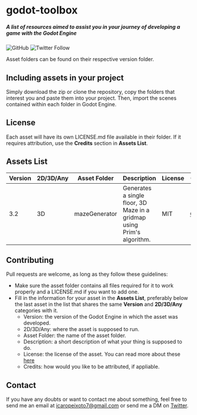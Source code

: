 # godot-toolbox
##### *A list of resources aimed to assist you in your journey of developing a game with the Godot Engine*
![GitHub](https://img.shields.io/github/license/gravityi/godot-toolbox) ![Twitter Follow](https://img.shields.io/twitter/follow/peixoto_icaro?style=social)

Asset folders can be found on their respective version folder.

## Including assets in your project

Simply download the zip or clone the repository, copy the folders that interest you and paste them into your project. Then, import the scenes contained within each folder in Godot Engine.

## License

Each asset will have its own LICENSE.md file available in their folder. If it requires attribution, use the **Credits** section in **Assets List**.

## Assets List

Version | 2D/3D/Any | Asset Folder | Description | License | Credits
------- | --------- | ------------ | ----------- | ------- | -------
3.2 | 3D | mazeGenerator | Generates a single floor, 3D Maze in a gridmap using Prim's algorithm. | MIT | [GravityI](https://github.com/GravityI)


## Contributing

Pull requests are welcome, as long as they follow these guidelines: 
  - Make sure the asset folder contains all files required for it to work properly and a LICENSE.md if you want to add one.
  - Fill in the information for your asset in the **Assets List**, preferably below the last asset in the list that shares the same **Version** and **2D/3D/Any** categories with it.
    - Version: the version of the Godot Engine in which the asset was developed.
    - 2D/3D/Any: where the asset is supposed to run.
    - Asset Folder: the name of the asset folder.
    - Description: a short description of what your thing is supposed to do.
    - License: the license of the asset. You can read more about these [here](https://choosealicense.com)
    - Credits: how would you like to be attributed, if appliable.

## Contact

If you have any doubts or want to contact me about something, feel free to send me an email at icaropeixoto7@gmail.com or send me a DM on [Twitter](https://twitter.com/peixoto_icaro).
